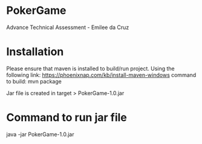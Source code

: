 # PokerGame
 Advance Technical Assessment - Emilee da Cruz

# Installation
Please ensure that maven is installed to build/run project. Using the following link: https://phoenixnap.com/kb/install-maven-windows
command to build: mvn package

Jar file is created in target > PokerGame-1.0.jar 

# Command to run jar file
java -jar PokerGame-1.0.jar
